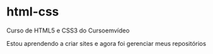 # html-css
 Curso de HTML5 e CSS3 do Cursoemvídeo

 Estou aprendendo a criar sites e agora foi gerenciar meus repositórios